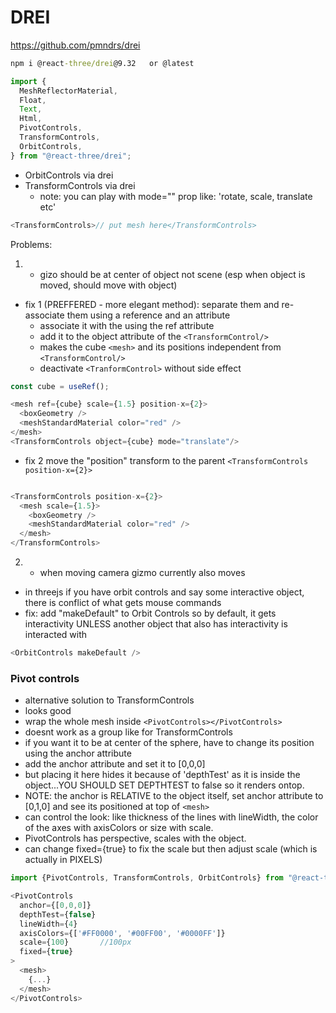 # DREI

https://github.com/pmndrs/drei

```cmd
npm i @react-three/drei@9.32   or @latest
```

```js
import {
  MeshReflectorMaterial,
  Float,
  Text,
  Html,
  PivotControls,
  TransformControls,
  OrbitControls,
} from "@react-three/drei";
```

- OrbitControls via drei
- TransformControls via drei
  - note: you can play with mode="" prop like: 'rotate, scale, translate etc'

```js
<TransformControls>// put mesh here</TransformControls>
```

Problems:

1. - gizo should be at center of object not scene (esp when object is moved, should move with object)
   
- fix 1 (PREFFERED - more elegant method): separate them and re-associate them using a reference and an attribute
  - associate it with the <mesh> using the ref attribute
  - add it to the object attribute of the `<TransformControl/>`
  - makes the cube `<mesh>` and its positions independent from `<TransformControl/>`
  - deactivate `<TranformControl>` without side effect

```js
const cube = useRef();

<mesh ref={cube} scale={1.5} position-x={2}>
  <boxGeometry />
  <meshStandardMaterial color="red" />
</mesh>
<TransformControls object={cube} mode="translate"/>
```

  - fix 2 move the "position" transform to the parent `<TransformControls position-x={2}>`
```js

<TransformControls position-x={2}>
  <mesh scale={1.5}>
    <boxGeometry />
    <meshStandardMaterial color="red" />
  </mesh>
</TransformControls>

```

2. - when moving camera gizmo currently also moves
  - in threejs if you have orbit controls and say some interactive object, there is conflict of what gets mouse commands
  - fix: add "makeDefault" to Orbit Controls so by default, it gets interactivity UNLESS another object that also has interactivity is interacted with

```js
<OrbitControls makeDefault />
```  

### Pivot controls
- alternative solution to TransformControls 
- looks good
- wrap the whole mesh inside `<PivotControls></PivotControls>`
- doesnt work as a group like for TransformControls
- if you want it to be at center of the sphere, have to change its position using the anchor attribute
- add the anchor attribute and set it to [0,0,0]
- but placing it here hides it because of 'depthTest' as it is inside the object...YOU SHOULD SET DEPTHTEST to false so it renders ontop.
- NOTE: the anchor is RELATIVE to the object itself, set anchor attribute to [0,1,0] and see its positioned at top of `<mesh>`
- can control the look: like thickness of the lines with lineWidth, the color of the axes with axisColors or size with scale.
- PivotControls has perspective, scales with the object.
- can change fixed={true} to fix the scale but then adjust scale (which is actually in PIXELS)

```js
import {PivotControls, TransformControls, OrbitControls} from "@react-three/drei";

<PivotControls 
  anchor={[0,0,0]} 
  depthTest={false}
  lineWidth={4}
  axisColors={['#FF0000', '#00FF00', '#0000FF']}
  scale={100}       //100px
  fixed={true}
>
  <mesh>
    {...}
  </mesh>
</PivotControls>
```